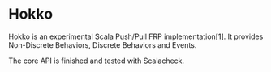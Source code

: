 # Hokko

Hokko is an experimental Scala Push/Pull FRP implementation[1].
It provides Non-Discrete Behaviors, Discrete Behaviors and Events.

The core API is finished and tested with Scalacheck.
